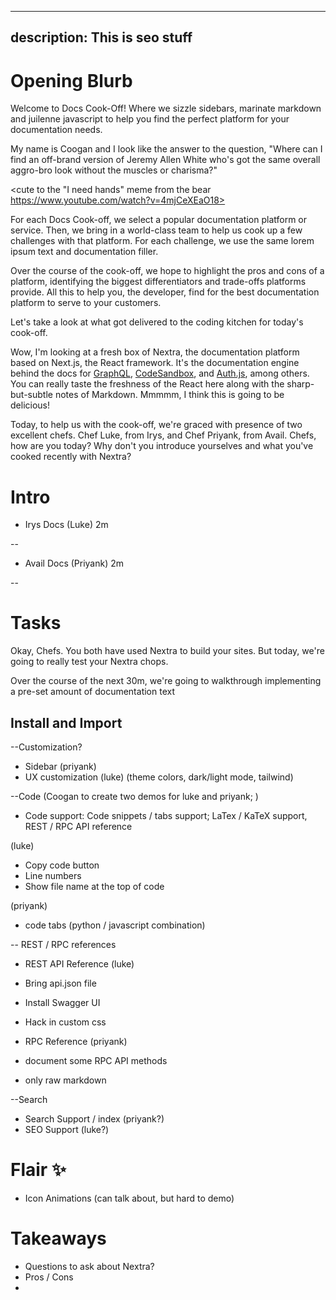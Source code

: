 ----
description: This is seo stuff
----

# Opening Blurb

Welcome to Docs Cook-Off! Where we sizzle sidebars, marinate markdown and juilenne javascript to help you find the perfect platform for your documentation needs. 

My name is Coogan and I look like the answer to the question, "Where can I find an off-brand version of Jeremy Allen White who's got the same overall aggro-bro look without the muscles or charisma?"

<cute to the "I need hands" meme from the bear https://www.youtube.com/watch?v=4mjCeXEaO18>

For each Docs Cook-off, we select a popular documentation platform or service. Then, we bring in a world-class team to help us cook up a few challenges with that platform. For each challenge, we use the same lorem ipsum text and documentation filler. 

Over the course of the cook-off, we hope to highlight the pros and cons of a platform, identifying the biggest differentiators and trade-offs platforms provide. All this to help you, the developer, find for the best documentation platform to serve to your customers.

Let's take a look at what got delivered to the coding kitchen for today's cook-off. 

Wow, I'm looking at a fresh box of Nextra, the documentation platform based on Next.js, the React framework. It's the documentation engine behind the docs for [GraphQL](https://graphql.org/), [CodeSandbox](https://codesandbox.io/docs/learn), and [Auth.js](https://authjs.dev/), among others. You can really taste the freshness of the React here along with the sharp-but-subtle notes of Markdown. Mmmmm, I think this is going to be delicious!
 
Today, to help us with the cook-off, we're graced with presence of two excellent chefs. Chef Luke, from Irys, and Chef Priyank, from Avail. Chefs, how are you today? Why don't you introduce yourselves and what you've cooked recently with Nextra?

# Intro

* Irys Docs (Luke) 2m

--

* Avail Docs (Priyank) 2m

--

# Tasks

Okay, Chefs. You both have used Nextra to build your sites. But today, we're going to really test your Nextra chops. 

Over the course of the next 30m, we're going to walkthrough implementing a pre-set amount of documentation text 

## Install and Import

--Customization?
* Sidebar (priyank) 
* UX customization (luke) (theme colors, dark/light mode, tailwind)

--Code
(Coogan to create two demos for luke and priyank; )

- Code support: Code snippets / tabs support; LaTex / KaTeX support, REST / RPC API reference

(luke)
 - Copy code button 
 - Line numbers
 - Show file name at the top of code

(priyank)
- code tabs (python / javascript combination)

-- REST / RPC references

- REST API Reference (luke) 
 - Bring api.json file
 - Install Swagger UI
 - Hack in custom css

- RPC Reference (priyank)
 - document some RPC API methods
 - only raw markdown

--Search
* Search Support / index (priyank?) 
* SEO Support (luke?)


# Flair ✨

- Icon Animations (can talk about, but hard to demo)

# Takeaways

- Questions to ask about Nextra?
- Pros / Cons
- 

